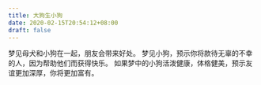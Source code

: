 ```yaml
---
title: 大狗生小狗
date: 2020-02-15T20:54:12+08:00
draft: false
---
```


梦见母犬和小狗在一起，朋友会带来好处。
梦见小狗，预示你将款待无辜的不幸的人，因为帮助他们而获得快乐。
如果梦中的小狗活泼健康，体格健美，预示友谊更加深厚，你将更加富有。
